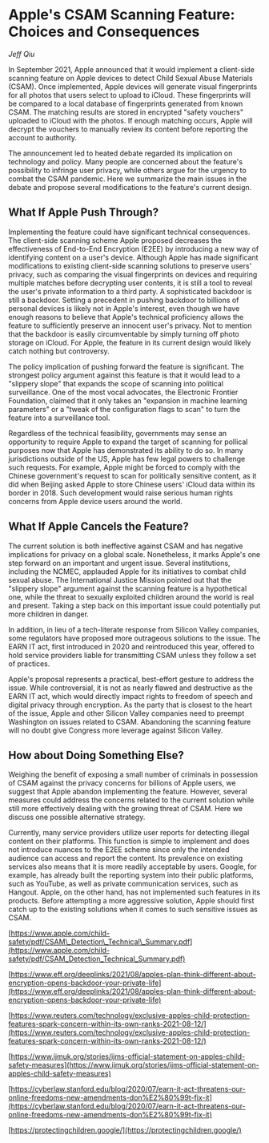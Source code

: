 # Apple&#39;s CSAM Scanning Feature: Choices and Consequences

*Jeff Qiu*

In September 2021, Apple announced that it would implement a client-side scanning feature on Apple devices to detect Child Sexual Abuse Materials (CSAM). Once implemented, Apple devices will generate visual fingerprints for all photos that users select to upload to iCloud. These fingerprints will be compared to a local database of fingerprints generated from known CSAM. The matching results are stored in encrypted &quot;safety vouchers&quot; uploaded to iCloud with the photos. If enough matching occurs, Apple will decrypt the vouchers to manually review its content before reporting the account to authority.

The announcement led to heated debate regarded its implication on technology and policy. Many people are concerned about the feature&#39;s possibility to infringe user privacy, while others argue for the urgency to combat the CSAM pandemic. Here we summarize the main issues in the debate and propose several modifications to the feature&#39;s current design.

## What If Apple Push Through?

Implementing the feature could have significant technical consequences. The client-side scanning scheme Apple proposed decreases the effectiveness of End-to-End Encryption (E2EE) by introducing a new way of identifying content on a user&#39;s device. Although Apple has made significant modifications to existing client-side scanning solutions to preserve users&#39; privacy, such as comparing the visual fingerprints on devices and requiring multiple matches before decrypting user contents, it is still a tool to reveal the user&#39;s private information to a third party. A sophisticated backdoor is still a backdoor. Setting a precedent in pushing backdoor to billions of personal devices is likely not in Apple&#39;s interest, even though we have enough reasons to believe that Apple&#39;s technical proficiency allows the feature to sufficiently preserve an innocent user&#39;s privacy. Not to mention that the backdoor is easily circumventable by simply turning off photo storage on iCloud. For Apple, the feature in its current design would likely catch nothing but controversy.

The policy implication of pushing forward the feature is significant. The strongest policy argument against this feature is that it would lead to a &quot;slippery slope&quot; that expands the scope of scanning into political surveillance. One of the most vocal advocates, the Electronic Frontier Foundation, claimed that it only takes an &quot;expansion in machine learning parameters&quot; or a &quot;tweak of the configuration flags to scan&quot; to turn the feature into a surveillance tool.

Regardless of the technical feasibility, governments may sense an opportunity to require Apple to expand the target of scanning for pollical purposes now that Apple has demonstrated its ability to do so. In many jurisdictions outside of the US, Apple has few legal powers to challenge such requests. For example, Apple might be forced to comply with the Chinese government&#39;s request to scan for politically sensitive content, as it did when Beijing asked Apple to store Chinese users&#39; iCloud data within its border in 2018. Such development would raise serious human rights concerns from Apple device users around the world.

## What If Apple Cancels the Feature?

The current solution is both ineffective against CSAM and has negative implications for privacy on a global scale. Nonetheless, it marks Apple&#39;s one step forward on an important and urgent issue. Several institutions, including the NCMEC, applauded Apple for its initiatives to combat child sexual abuse. The International Justice Mission pointed out that the &quot;slippery slope&quot; argument against the scanning feature is a hypothetical one, while the threat to sexually exploited children around the world is real and present. Taking a step back on this important issue could potentially put more children in danger.

In addition, in lieu of a tech-literate response from Silicon Valley companies, some regulators have proposed more outrageous solutions to the issue. The EARN IT act, first introduced in 2020 and reintroduced this year, offered to hold service providers liable for transmitting CSAM unless they follow a set of practices.

Apple&#39;s proposal represents a practical, best-effort gesture to address the issue. While controversial, it is not as nearly flawed and destructive as the EARN IT act, which would directly impact rights to freedom of speech and digital privacy through encryption. As the party that is closest to the heart of the issue, Apple and other Silicon Valley companies need to preempt Washington on issues related to CSAM. Abandoning the scanning feature will no doubt give Congress more leverage against Silicon Valley.

## How about Doing Something Else?

Weighing the benefit of exposing a small number of criminals in possession of CSAM against the privacy concerns for billions of Apple users, we suggest that Apple abandon implementing the feature. However, several measures could address the concerns related to the current solution while still more effectively dealing with the growing threat of CSAM. Here we discuss one possible alternative strategy.

Currently, many service providers utilize user reports for detecting illegal content on their platforms. This function is simple to implement and does not introduce nuances to the E2EE scheme since only the intended audience can access and report the content. Its prevalence on existing services also means that it is more readily acceptable by users. Google, for example, has already built the reporting system into their public platforms, such as YouTube, as well as private communication services, such as Hangout. Apple, on the other hand, has not implemented such features in its products. Before attempting a more aggressive solution, Apple should first catch up to the existing solutions when it comes to such sensitive issues as CSAM.

[https://www.apple.com/child-safety/pdf/CSAM\_Detection\_Technical\_Summary.pdf](https://www.apple.com/child-safety/pdf/CSAM_Detection_Technical_Summary.pdf)

[https://www.eff.org/deeplinks/2021/08/apples-plan-think-different-about-encryption-opens-backdoor-your-private-life](https://www.eff.org/deeplinks/2021/08/apples-plan-think-different-about-encryption-opens-backdoor-your-private-life)

[https://www.reuters.com/technology/exclusive-apples-child-protection-features-spark-concern-within-its-own-ranks-2021-08-12/](https://www.reuters.com/technology/exclusive-apples-child-protection-features-spark-concern-within-its-own-ranks-2021-08-12/)

[https://www.ijmuk.org/stories/ijms-official-statement-on-apples-child-safety-measures](https://www.ijmuk.org/stories/ijms-official-statement-on-apples-child-safety-measures)

[https://cyberlaw.stanford.edu/blog/2020/07/earn-it-act-threatens-our-online-freedoms-new-amendments-don%E2%80%99t-fix-it](https://cyberlaw.stanford.edu/blog/2020/07/earn-it-act-threatens-our-online-freedoms-new-amendments-don%E2%80%99t-fix-it)

[https://protectingchildren.google/](https://protectingchildren.google/)